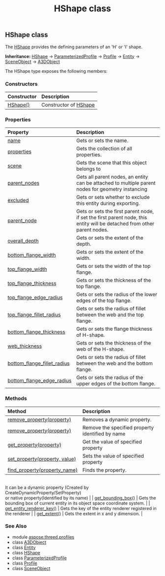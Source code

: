 ﻿---
title: HShape class
second_title: Aspose.3D for Python via .NET API References
description: 
type: docs
weight: 50
url: /python-net/aspose.threed.profiles/hshape/
is_root: false
---

## HShape class

The [HShape](/3d/python-net/aspose.threed.profiles/hshape) provides the defining parameters of an 'H' or 'I' shape.



**Inheritance:** [HShape](/3d/python-net/aspose.threed.profiles/hshape) → 
[ParameterizedProfile](/3d/python-net/aspose.threed.profiles/parameterizedprofile) → 
[Profile](/3d/python-net/aspose.threed.profiles/profile) → 
[Entity](/3d/python-net/aspose.threed/entity) → 
[SceneObject](/3d/python-net/aspose.threed/sceneobject) → 
[A3DObject](/3d/python-net/aspose.threed/a3dobject)



The HShape type exposes the following members:

### Constructors
| Constructor | Description |
| :- | :- |
| [HShape()](/3d/python-net/aspose.threed.profiles/hshape/__init__/#) | Constructor of [HShape](/3d/python-net/aspose.threed.profiles/hshape) |


### Properties
| Property | Description |
| :- | :- |
| [name](/3d/python-net/aspose.threed.profiles/hshape/name) | Gets or sets the name. |
| [properties](/3d/python-net/aspose.threed.profiles/hshape/properties) | Gets the collection of all properties. |
| [scene](/3d/python-net/aspose.threed.profiles/hshape/scene) | Gets the scene that this object belongs to |
| [parent_nodes](/3d/python-net/aspose.threed.profiles/hshape/parent_nodes) | Gets all parent nodes, an entity can be attached to multiple parent nodes for geometry instancing |
| [excluded](/3d/python-net/aspose.threed.profiles/hshape/excluded) | Gets or sets whether to exclude this entity during exporting. |
| [parent_node](/3d/python-net/aspose.threed.profiles/hshape/parent_node) | Gets or sets the first parent node, if set the first parent node, this entity will be detached from other parent nodes. |
| [overall_depth](/3d/python-net/aspose.threed.profiles/hshape/overall_depth) | Gets or sets the extent of the depth. |
| [bottom_flange_width](/3d/python-net/aspose.threed.profiles/hshape/bottom_flange_width) | Gets or sets the extent of the width. |
| [top_flange_width](/3d/python-net/aspose.threed.profiles/hshape/top_flange_width) | Gets or sets the width of the top flange. |
| [top_flange_thickness](/3d/python-net/aspose.threed.profiles/hshape/top_flange_thickness) | Gets or sets the thickness of the top flange. |
| [top_flange_edge_radius](/3d/python-net/aspose.threed.profiles/hshape/top_flange_edge_radius) | Gets or sets the radius of the lower edges of the top flange. |
| [top_flange_fillet_radius](/3d/python-net/aspose.threed.profiles/hshape/top_flange_fillet_radius) | Gets or sets the radius of fillet between the web and the top flange. |
| [bottom_flange_thickness](/3d/python-net/aspose.threed.profiles/hshape/bottom_flange_thickness) | Gets or sets the flange thickness of H-shape. |
| [web_thickness](/3d/python-net/aspose.threed.profiles/hshape/web_thickness) | Gets or sets the thickness of the web of the H-shape. |
| [bottom_flange_fillet_radius](/3d/python-net/aspose.threed.profiles/hshape/bottom_flange_fillet_radius) | Gets or sets the radius of fillet between the web and the bottom flange. |
| [bottom_flange_edge_radius](/3d/python-net/aspose.threed.profiles/hshape/bottom_flange_edge_radius) | Gets or sets the radius of the upper edges of the bottom flange. |


### Methods
| Method | Description |
| :- | :- |
| [remove_property(property)](/3d/python-net/aspose.threed.profiles/hshape/remove_property/#Property) | Removes a dynamic property. |
| [remove_property(property)](/3d/python-net/aspose.threed.profiles/hshape/remove_property/#str) | Remove the specified property identified by name |
| [get_property(property)](/3d/python-net/aspose.threed.profiles/hshape/get_property/#str) | Get the value of specified property |
| [set_property(property, value)](/3d/python-net/aspose.threed.profiles/hshape/set_property/#str-any) | Sets the value of specified property |
| [find_property(property_name)](/3d/python-net/aspose.threed.profiles/hshape/find_property/#str) | Finds the property.<br/>It can be a dynamic property (Created by CreateDynamicProperty/SetProperty) <br/>or native property(Identified by its name) |
| [get_bounding_box()](/3d/python-net/aspose.threed.profiles/hshape/get_bounding_box/#) | Gets the bounding box of current entity in its object space coordinate system. |
| [get_entity_renderer_key()](/3d/python-net/aspose.threed.profiles/hshape/get_entity_renderer_key/#) | Gets the key of the entity renderer registered in the renderer |
| [get_extent()](/3d/python-net/aspose.threed.profiles/hshape/get_extent/#) | Gets the extent in x and y dimension. |



### See Also
* module [aspose.threed.profiles](..)
* class [A3DObject](/3d/python-net/aspose.threed/a3dobject)
* class [Entity](/3d/python-net/aspose.threed/entity)
* class [HShape](/3d/python-net/aspose.threed.profiles/hshape)
* class [ParameterizedProfile](/3d/python-net/aspose.threed.profiles/parameterizedprofile)
* class [Profile](/3d/python-net/aspose.threed.profiles/profile)
* class [SceneObject](/3d/python-net/aspose.threed/sceneobject)
